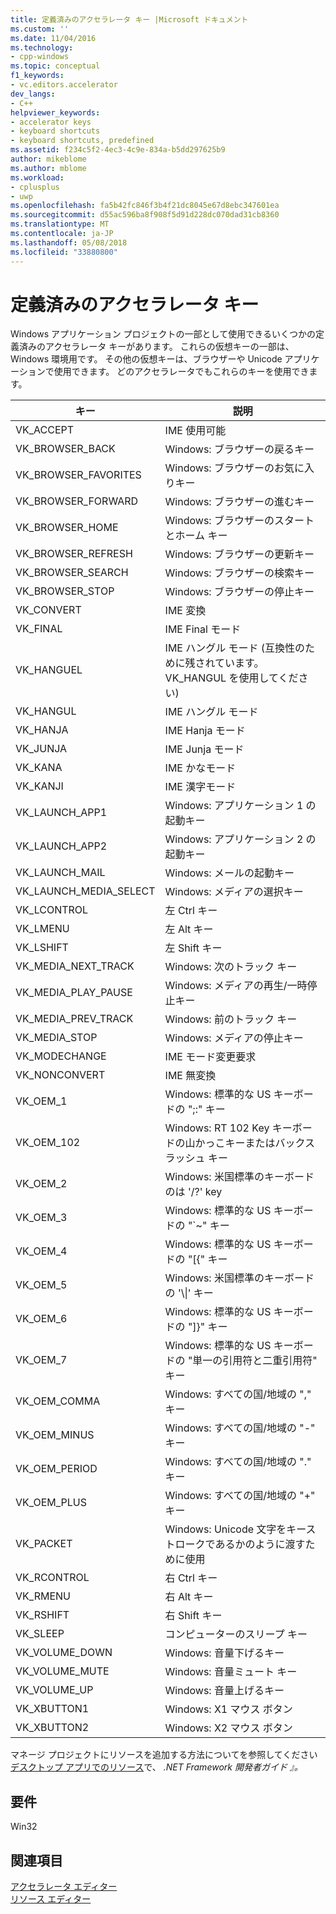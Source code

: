 ```yaml
---
title: 定義済みのアクセラレータ キー |Microsoft ドキュメント
ms.custom: ''
ms.date: 11/04/2016
ms.technology:
- cpp-windows
ms.topic: conceptual
f1_keywords:
- vc.editors.accelerator
dev_langs:
- C++
helpviewer_keywords:
- accelerator keys
- keyboard shortcuts
- keyboard shortcuts, predefined
ms.assetid: f234c5f2-4ec3-4c9e-834a-b5dd297625b9
author: mikeblome
ms.author: mblome
ms.workload:
- cplusplus
- uwp
ms.openlocfilehash: fa5b42fc846f3b4f21dc8045e67d8ebc347601ea
ms.sourcegitcommit: d55ac596ba8f908f5d91d228dc070dad31cb8360
ms.translationtype: MT
ms.contentlocale: ja-JP
ms.lasthandoff: 05/08/2018
ms.locfileid: "33880800"
---
```

# <a name="predefined-accelerator-keys"></a>定義済みのアクセラレータ キー
Windows アプリケーション プロジェクトの一部として使用できるいくつかの定義済みのアクセラレータ キーがあります。 これらの仮想キーの一部は、Windows 環境用です。 その他の仮想キーは、ブラウザーや Unicode アプリケーションで使用できます。 どのアクセラレータでもこれらのキーを使用できます。  
  
|キー|説明|  
|---------|-----------------|  
|VK_ACCEPT|IME 使用可能|  
|VK_BROWSER_BACK|Windows: ブラウザーの戻るキー|  
|VK_BROWSER_FAVORITES|Windows: ブラウザーのお気に入りキー|  
|VK_BROWSER_FORWARD|Windows: ブラウザーの進むキー|  
|VK_BROWSER_HOME|Windows: ブラウザーのスタートとホーム キー|  
|VK_BROWSER_REFRESH|Windows: ブラウザーの更新キー|  
|VK_BROWSER_SEARCH|Windows: ブラウザーの検索キー|  
|VK_BROWSER_STOP|Windows: ブラウザーの停止キー|  
|VK_CONVERT|IME 変換|  
|VK_FINAL|IME Final モード|  
|VK_HANGUEL|IME ハングル モード (互換性のために残されています。VK_HANGUL を使用してください) |  
|VK_HANGUL|IME ハングル モード|  
|VK_HANJA|IME Hanja モード|  
|VK_JUNJA|IME Junja モード|  
|VK_KANA|IME かなモード|  
|VK_KANJI|IME 漢字モード|  
|VK_LAUNCH_APP1|Windows: アプリケーション 1 の起動キー|  
|VK_LAUNCH_APP2|Windows: アプリケーション 2 の起動キー|  
|VK_LAUNCH_MAIL|Windows: メールの起動キー|  
|VK_LAUNCH_MEDIA_SELECT|Windows: メディアの選択キー|  
|VK_LCONTROL|左 Ctrl キー|  
|VK_LMENU|左 Alt キー|  
|VK_LSHIFT|左 Shift キー|  
|VK_MEDIA_NEXT_TRACK|Windows: 次のトラック キー|  
|VK_MEDIA_PLAY_PAUSE|Windows: メディアの再生/一時停止キー|  
|VK_MEDIA_PREV_TRACK|Windows: 前のトラック キー|  
|VK_MEDIA_STOP|Windows: メディアの停止キー|  
|VK_MODECHANGE|IME モード変更要求|  
|VK_NONCONVERT|IME 無変換|  
|VK_OEM_1|Windows: 標準的な US キーボードの ";:" キー|  
|VK_OEM_102|Windows: RT 102 Key キーボードの山かっこキーまたはバックスラッシュ キー|  
|VK_OEM_2|Windows: 米国標準のキーボードのは '/?' key|  
|VK_OEM_3|Windows: 標準的な US キーボードの "`~" キー|  
|VK_OEM_4|Windows: 標準的な US キーボードの "[{" キー|  
|VK_OEM_5|Windows: 米国標準のキーボードの '\\&#124;' キー|  
|VK_OEM_6|Windows: 標準的な US キーボードの "]}" キー|  
|VK_OEM_7|Windows: 標準的な US キーボードの "単一の引用符と二重引用符" キー|  
|VK_OEM_COMMA|Windows: すべての国/地域の "," キー|  
|VK_OEM_MINUS|Windows: すべての国/地域の "-" キー|  
|VK_OEM_PERIOD|Windows: すべての国/地域の "." キー|  
|VK_OEM_PLUS|Windows: すべての国/地域の "+" キー|  
|VK_PACKET|Windows: Unicode 文字をキーストロークであるかのように渡すために使用|  
|VK_RCONTROL|右 Ctrl キー|  
|VK_RMENU|右 Alt キー|  
|VK_RSHIFT|右 Shift キー|  
|VK_SLEEP|コンピューターのスリープ キー|  
|VK_VOLUME_DOWN|Windows: 音量下げるキー|  
|VK_VOLUME_MUTE|Windows: 音量ミュート キー|  
|VK_VOLUME_UP|Windows: 音量上げるキー|  
|VK_XBUTTON1|Windows: X1 マウス ボタン|  
|VK_XBUTTON2|Windows: X2 マウス ボタン|  
  
 マネージ プロジェクトにリソースを追加する方法についてを参照してください[デスクトップ アプリでのリソース](/dotnet/framework/resources/index)で、 *.NET Framework 開発者ガイド 』。*  
  
## <a name="requirements"></a>要件  
 Win32  
  
## <a name="see-also"></a>関連項目  
 [アクセラレータ エディター](../windows/accelerator-editor.md)   
 [リソース エディター](../windows/resource-editors.md)